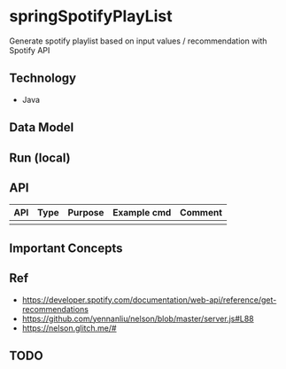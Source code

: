 # springSpotifyPlayList

Generate spotify playlist based on input values / recommendation with Spotify API

## Technology
- Java

## Data Model


## Run (local)


## API

| API | Type | Purpose | Example cmd | Comment|
| ----- | -------- | ---- | ----- | ---- |
|  |  |  || |

## Important Concepts

## Ref

- https://developer.spotify.com/documentation/web-api/reference/get-recommendations
- https://github.com/yennanliu/nelson/blob/master/server.js#L88
- https://nelson.glitch.me/#

## TODO
